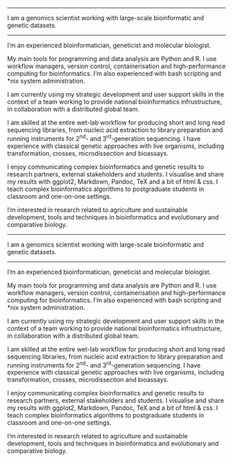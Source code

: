 ------------------------------------------------------------------------

I am a genomics scientist working with large-scale bioinformatic and
genetic datasets.

------------------------------------------------------------------------

I’m an experienced bioinformatician, geneticist and molecular biologist.

My main tools for programming and data analysis are Python and R. I use
workflow managers, version control, containerisation and
high-performance computing for bioinformatics. I’m also experienced with
bash scripting and \*nix system administration.

I am currently using my strategic development and user support skills in
the context of a team working to provide national bioinformatics
infrustructure, in collaboration with a distributed global team.

I am skilled at the entire wet-lab workflow for producing short and long
read sequencing libraries, from nucleic acid extraction to library
preparation and running instruments for 2<sup>nd</sup>- and
3<sup>rd</sup>-generation sequencing. I have experience with classical
genetic approaches with live organisms, including transformation,
crosses, microdissection and bioassays.

I enjoy communicating complex bioinformatics and genetic results to
research partners, external stakeholders and students. I visualise and
share my results with ggplot2, Markdown, Pandoc, TeX and a bit of html &
css. I teach complex bioinformatics algorithms to postgraduate students
in classroom and one-on-one settings.

<!-- I use git, Snakemake, Singularity and Docker to keep my work reproducible.
I've used job schedulers like SLURM, LSF and SGE for managing jobs in high-performance computing environments.
I'm comfortable working with, installing and administrating *nix operating systems (Linux, macOS and FreeBSD).
 -->
<!-- Collaboration -->

I’m interested in research related to agriculture and sustainable
development, tools and techniques in bioinformatics and evolutionary and
comparative biology.

------------------------------------------------------------------------

I am a genomics scientist working with large-scale bioinformatic and
genetic datasets.

------------------------------------------------------------------------

I’m an experienced bioinformatician, geneticist and molecular biologist.

My main tools for programming and data analysis are Python and R. I use
workflow managers, version control, containerisation and
high-performance computing for bioinformatics. I’m also experienced with
bash scripting and \*nix system administration.

I am currently using my strategic development and user support skills in
the context of a team working to provide national bioinformatics
infrustructure, in collaboration with a distributed global team.

I am skilled at the entire wet-lab workflow for producing short and long
read sequencing libraries, from nucleic acid extraction to library
preparation and running instruments for 2<sup>nd</sup>- and
3<sup>rd</sup>-generation sequencing. I have experience with classical
genetic approaches with live organisms, including transformation,
crosses, microdissection and bioassays.

I enjoy communicating complex bioinformatics and genetic results to
research partners, external stakeholders and students. I visualise and
share my results with ggplot2, Markdown, Pandoc, TeX and a bit of html &
css. I teach complex bioinformatics algorithms to postgraduate students
in classroom and one-on-one settings.

<!-- I use git, Snakemake, Singularity and Docker to keep my work reproducible.
I've used job schedulers like SLURM, LSF and SGE for managing jobs in high-performance computing environments.
I'm comfortable working with, installing and administrating *nix operating systems (Linux, macOS and FreeBSD).
 -->
<!-- Collaboration -->

I’m interested in research related to agriculture and sustainable
development, tools and techniques in bioinformatics and evolutionary and
comparative biology.

